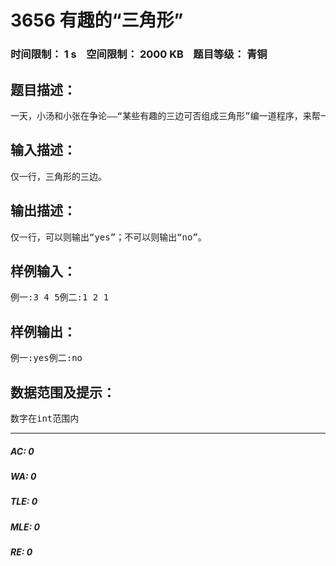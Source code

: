 # 3656 有趣的“三角形”   
### 时间限制： 1 s&nbsp;&nbsp;&nbsp;&nbsp;空间限制： 2000 KB&nbsp;&nbsp;&nbsp;&nbsp;题目等级： 青铜  
## 题目描述：  

<pre>
一天，小汤和小张在争论——“某些有趣的三边可否组成三角形”编一道程序，来帮一下陷入苦海的小汤和小张吧！！
</pre>
  
  
## 输入描述：  

<pre>
仅一行，三角形的三边。
</pre>
  
  
## 输出描述：  

<pre>
仅一行，可以则输出“yes”；不可以则输出“no”。
</pre>
  
  
## 样例输入：  

<pre>
例一:3 4 5例二:1 2 1
</pre>
  
  
## 样例输出：  

<pre>
例一:yes例二:no
</pre>
  
  
## 数据范围及提示：  

<pre>
数字在int范围内
</pre>
  
  
***  

##### AC: 0  
##### WA: 0  
##### TLE: 0  
##### MLE: 0  
##### RE: 0  
